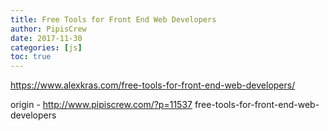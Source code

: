 ```yaml
---
title: Free Tools for Front End Web Developers
author: PipisCrew
date: 2017-11-30
categories: [js]
toc: true
---
```


https://www.alexkras.com/free-tools-for-front-end-web-developers/

origin - http://www.pipiscrew.com/?p=11537 free-tools-for-front-end-web-developers